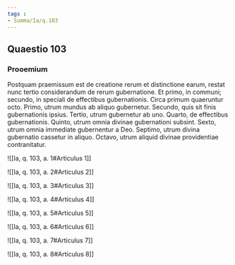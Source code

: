 ```yaml
---
tags : 
- Summa/Ia/q.103
---
```


## Quaestio 103

### Prooemium

Postquam praemissum est de creatione rerum et distinctione earum, restat nunc tertio considerandum de rerum gubernatione. Et primo, in communi; secundo, in speciali de effectibus gubernationis. Circa primum quaeruntur octo. Primo, utrum mundus ab aliquo gubernetur. Secundo, quis sit finis gubernationis ipsius. Tertio, utrum gubernetur ab uno. Quarto, de effectibus gubernationis. Quinto, utrum omnia divinae gubernationi subsint. Sexto, utrum omnia immediate gubernentur a Deo. Septimo, utrum divina gubernatio cassetur in aliquo. Octavo, utrum aliquid divinae providentiae contranitatur.

![[Ia, q. 103, a. 1#Articulus 1]]

![[Ia, q. 103, a. 2#Articulus 2]]

![[Ia, q. 103, a. 3#Articulus 3]]

![[Ia, q. 103, a. 4#Articulus 4]]

![[Ia, q. 103, a. 5#Articulus 5]]

![[Ia, q. 103, a. 6#Articulus 6]]

![[Ia, q. 103, a. 7#Articulus 7]]

![[Ia, q. 103, a. 8#Articulus 8]]

